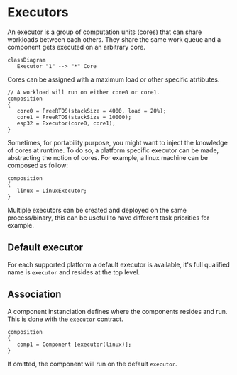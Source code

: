 # Executors

An executor is a group of computation units (cores) that can share workloads between each others.
They share the same work queue and a component gets executed on an arbitrary core.

```mermaid
classDiagram
   Executor "1" --> "*" Core
```

Cores can be assigned with a maximum load or other specific atrtibutes.

```bdl
// A workload will run on either core0 or core1.
composition
{
   core0 = FreeRTOS(stackSize = 4000, load = 20%);
   core1 = FreeRTOS(stackSize = 10000);
   esp32 = Executor(core0, core1);
}
```

Sometimes, for portability purpose, you might want to inject the knowledge of cores at runtime.
To do so, a platform specific executor can be made, abstracting the notion of cores.
For example, a linux machine can be composed as follow:

```bdl
composition
{
   linux = LinuxExecutor;
}
```

Multiple executors can be created and deployed on the same process/binary, this can be usefull to have different task priorities for example.

## Default executor

For each supported platform a default executor is available, it's full qualified name is `executor` and resides at the top level.

## Association

A component instanciation defines where the components resides and run. This is done with the `executor` contract.

```bdl
composition
{
   comp1 = Component [executor(linux)];
}
```

If omitted, the component will run on the default `executor`.
